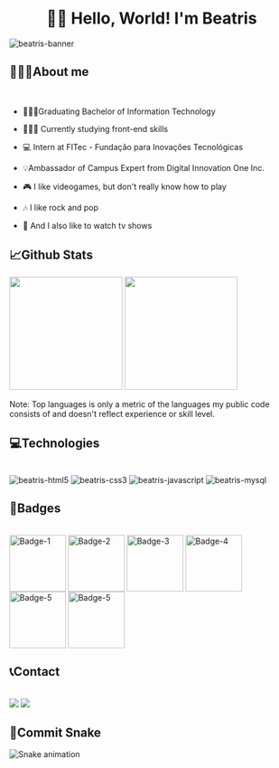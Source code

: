 <h1 align="center">👋🏻 Hello, World! I'm Beatris </h1>

<img align="center" alt="beatris-banner" src="https://i.imgur.com/bYz5PxB.jpg">


<h2>🙋🏻‍♀️About me </h2>
<div style-"display:inline_block"><br>

- 👩🏻‍🎓Graduating Bachelor of Information Technology

- 👩🏻‍💻 Currently studying front-end skills
  
- 💻 Intern at FITec - Fundação para Inovações Tecnológicas

- 💡Ambassador of Campus Expert from Digital Innovation One Inc.

- 🎮 I like videogames, but don't really know how to play

- 🎶 I like rock and pop

- 🍿 And I also like to watch tv shows
</div>

 <h2>📈Github Stats</h2>
<div>                                                                                                       
 <img height="200em" src="https://github-readme-stats.vercel.app/api?username=beatrisantuness&theme=blueberry&show_icons=true&hide_border=true&count_private=true"/>
    <img height="200em" src="https://github-readme-streak-stats.herokuapp.com/?user=beatrisantuness&theme=blueberry&hide_border=true"/>  
</div> 
                                                                                                                   
  Note: Top languages is only a metric of the languages my public code consists of and doesn't reflect experience or skill level. 
   
<h2> 💻Technologies </h2>
<div style-"display:inline_block"><br>
  <img align="center" alt="beatris-html5" src="https://img.shields.io/badge/HTML5-E34F26?style=for-the-badge&logo=html5&logoColor=white" />
  <img align="center" alt="beatris-css3" src="https://img.shields.io/badge/CSS3-1572B6?style=for-the-badge&logo=css3&logoColor=white" />
  <img align="center" alt="beatris-javascript" src="https://img.shields.io/badge/JavaScript-F7DF1E?style=for-the-badge&logo=javascript&logoColor=black" />
   <img align="center" alt="beatris-mysql" src="https://img.shields.io/badge/MySQL-00000F?style=for-the-badge&logo=mysql&logoColor=white"/>
  </div>
        
  <h2> 📛Badges </h2>
 <div style-"display:inline_block"><br>
   <img align="center" alt="Badge-1" height="100" width="100" src="https://i.imgur.com/7HyeKR2.png"/>
   <img align="center" alt="Badge-2" height="100" width="100" src="https://i.imgur.com/3wADUjD.png"/>
   <img align="center" alt="Badge-3" height="100" width="100" src="https://i.imgur.com/CC7660l.png"/>
   <img align="center" alt="Badge-4" height="100" width="100" src="https://i.imgur.com/lcL9KM2.png"/>
   <img align="center" alt="Badge-5" height="100" width="100" src="https://i.imgur.com/6cJOJm9.png"/> 
   <img align="center" alt="Badge-5" height="100" width="100" src="https://i.imgur.com/w6P6ME3.png"/>
  </div>
  
 <h2> 📞Contact </h2>
  <div style-"display:inline_block"><br>     
  <a href="https://www.linkedin.com/in/beatrisantunessilva/" target="_blank"><img src="https://img.shields.io/badge/-LinkedIn-%230077B5?style=for-the-badge&logo=linkedin&logoColor=white" target="_blank"></a> 
   <a href = "mailto:beatris.antunes2012@gmail.com"><img src="https://img.shields.io/badge/-Gmail-%23333?style=for-the-badge&logo=gmail&logoColor=white" target="_blank"></a>
  </div>
  
   <h2> 🐍Commit Snake </h2>
   
![Snake animation](https://github.com/beatrisantuness/beatrisantuness/blob/output/github-contribution-grid-snake.svg)
